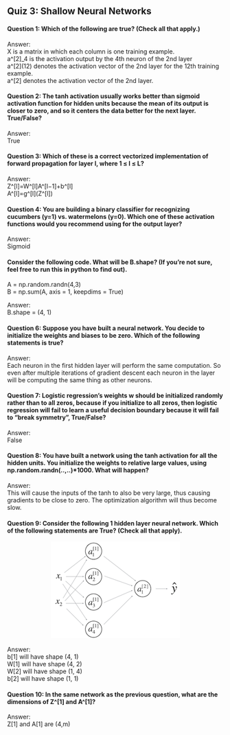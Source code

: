 ## Quiz 3: Shallow Neural Networks

#### Question 1: Which of the following are true? (Check all that apply.)
Answer:  
X is a matrix in which each column is one training example.  
a^[2]_4 is the activation output by the 4th neuron of the 2nd layer  
a^\[2\](12) denotes the activation vector of the 2nd layer for the 12th training example.  
a^[2] denotes the activation vector of the 2nd layer.  
 
#### Question 2: The tanh activation usually works better than sigmoid activation function for hidden units because the mean of its output is closer to zero, and so it centers the data better for the next layer. True/False? 
Answer:  
True  

#### Question 3: Which of these is a correct vectorized implementation of forward propagation for layer l, where 1 ≤ l ≤ L?
Answer:  
Z^[l]=W^[l]A^[l−1]+b^[l]  
A^[l]=g^\[l](Z^[l])  
 
#### Question 4: You are building a binary classifier for recognizing cucumbers (y=1) vs. watermelons (y=0). Which one of these activation functions would you recommend using for the output layer?
Answer:  
Sigmoid  

#### Consider the following code. What will be B.shape? (If you’re not sure, feel free to run this in python to find out).
A = np.random.randn(4,3)  
B = np.sum(A, axis = 1, keepdims = True)  

Answer:  
B.shape = (4, 1)  

#### Question 6: Suppose you have built a neural network. You decide to initialize the weights and biases to be zero. Which of the following statements is true? 
Answer:  
Each neuron in the first hidden layer will perform the same computation.
So even after multiple iterations of gradient descent each neuron in the layer will be computing the same thing as other neurons.  

#### Question 7: Logistic regression’s weights w should be initialized randomly rather than to all zeros, because if you initialize to all zeros, then logistic regression will fail to learn a useful decision boundary because it will fail to “break symmetry”, True/False?
Answer:  
False  

#### Question 8: You have built a network using the tanh activation for all the hidden units. You initialize the weights to relative large values, using np.random.randn(..,..)*1000. What will happen?
Answer:  
This will cause the inputs of the tanh to also be very large, thus causing gradients to be close to zero.
The optimization algorithm will thus become slow.

#### Question 9: Consider the following 1 hidden layer neural network. Which of the following statements are True? (Check all that apply).

<p align="center">
<img src="https://github.com/peterhall71/coursera_Neural_Networks_and_Deep_Learning/blob/master/images/quiz_neural_net.png" alt="One Hidden Layer Neural Net" width="300"/>
</p>

Answer:  
b[1] will have shape (4, 1)  
W[1] will have shape (4, 2)  
W[2] will have shape (1, 4)  
b[2] will have shape (1, 1)  

#### Question 10: In the same network as the previous question, what are the dimensions of Z^[1] and A^[1]?
Answer:  
Z[1] and A[1] are (4,m)  